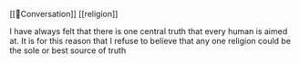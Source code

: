 [[🌳Conversation]] [[religion]]

I have always felt that there is one central truth that every human is aimed at. It is for this reason that I refuse to believe that any one religion could be the sole or best source of truth